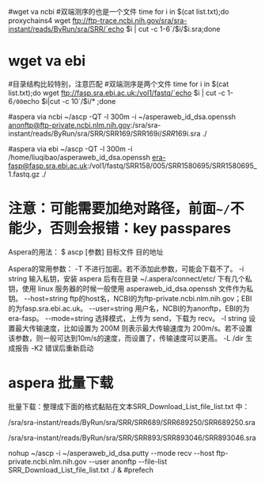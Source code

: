 
#wget va ncbi
#双端测序的也是一个文件
time for i in $(cat list.txt);do proxychains4 wget ftp://ftp-trace.ncbi.nih.gov/sra/sra-instant/reads/ByRun/sra/SRR/`echo $i | cut -c 1-6`/$i/$i.sra;done

# wget va ebi
#目录结构比较特别，注意匹配
#双端测序是两个文件
time for i in $(cat list.txt);do wget ftp://fasp.sra.ebi.ac.uk:/vol1/fastq/`echo $i | cut -c 1-6`/00`echo $i|cut -c 10`/$i/* ;done


#aspera via ncbi
~/ascp -QT -l 300m -i ~/asperaweb_id_dsa.openssh anonftp@ftp-private.ncbi.nlm.nih.gov:/sra/sra-instant/reads/ByRun/sra/SRR/SRR169/SRR169$i/SRR169$i.sra ./

#aspera via ebi
~/ascp -QT -l 300m -i /home/liuqibao/asperaweb_id_dsa.openssh era-fasp@fasp.sra.ebi.ac.uk:/vol1/fastq/SRR158/005/SRR1580695/SRR1580695_1.fastq.gz ./

# 注意：可能需要加绝对路径，前面`~/`不能少，否则会报错：key passpares
Aspera的用法：
$ ascp [参数] 目标文件 目的地址

Aspera的常用参数：
-T
不进行加密。若不添加此参数，可能会下载不了。
-i string
输入私钥，安装 aspera 后有在目录 ~/.aspera/connect/etc/ 下有几个私钥，使用 linux 服务器的时候一般使用 asperaweb_id_dsa.openssh 文件作为私钥。
--host=string
ftp的host名，NCBI的为ftp-private.ncbi.nlm.nih.gov；EBI的为fasp.sra.ebi.ac.uk。
--user=string
用户名，NCBI的为anonftp，EBI的为era-fasp。
--mode=string
选择模式，上传为 send，下载为 recv。
-l string
设置最大传输速度，比如设置为 200M 则表示最大传输速度为 200m/s。若不设置该参数，则一般可达到10m/s的速度，而设置了，传输速度可以更高。
-L /dir
生成报告
-K2
错误后重新启动

# aspera 批量下载
批量下载：整理成下面的格式黏贴在文本SRR_Download_List_file_list.txt 中：

/sra/sra-instant/reads/ByRun/sra/SRR/SRR689/SRR689250/SRR689250.sra

/sra/sra-instant/reads/ByRun/sra/SRR/SRR893/SRR893046/SRR893046.sra

nohup ~/ascp  -i  ~/asperaweb_id_dsa.putty --mode recv --host ftp-private.ncbi.nlm.nih.gov --user anonftp   --file-list  SRR_Download_List_file_list.txt ./ &
#prefech
